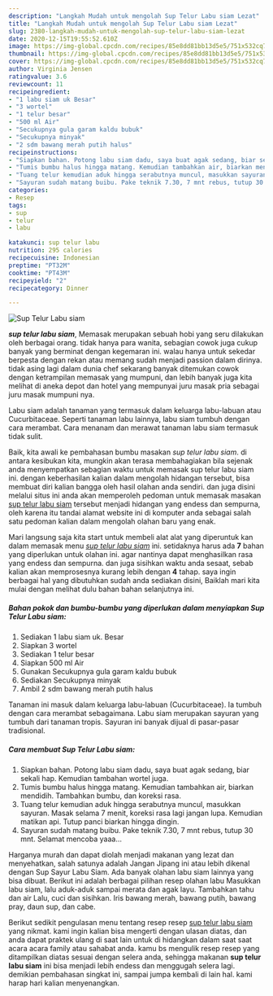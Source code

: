 ```yaml
---
description: "Langkah Mudah untuk mengolah Sup Telur Labu siam Lezat"
title: "Langkah Mudah untuk mengolah Sup Telur Labu siam Lezat"
slug: 2380-langkah-mudah-untuk-mengolah-sup-telur-labu-siam-lezat
date: 2020-12-15T19:55:52.610Z
image: https://img-global.cpcdn.com/recipes/85e8dd81bb13d5e5/751x532cq70/sup-telur-labu-siam-foto-resep-utama.jpg
thumbnail: https://img-global.cpcdn.com/recipes/85e8dd81bb13d5e5/751x532cq70/sup-telur-labu-siam-foto-resep-utama.jpg
cover: https://img-global.cpcdn.com/recipes/85e8dd81bb13d5e5/751x532cq70/sup-telur-labu-siam-foto-resep-utama.jpg
author: Virginia Jensen
ratingvalue: 3.6
reviewcount: 11
recipeingredient:
- "1 labu siam uk Besar"
- "3 wortel"
- "1 telur besar"
- "500 ml Air"
- "Secukupnya gula garam kaldu bubuk"
- "Secukupnya minyak"
- "2 sdm bawang merah putih halus"
recipeinstructions:
- "Siapkan bahan. Potong labu siam dadu, saya buat agak sedang, biar sekali hap. Kemudian tambahan wortel juga."
- "Tumis bumbu halus hingga matang. Kemudian tambahkan air, biarkan mendidih. Tambahkan bumbu, dan koreksi rasa."
- "Tuang telur kemudian aduk hingga serabutnya muncul, masukkan sayuran. Masak selama 7 menit, koreksi rasa lagi jangan lupa. Kemudian matikan api. Tutup panci biarkan hingga dingin."
- "Sayuran sudah matang buibu. Pake teknik 7.30, 7 mnt rebus, tutup 30 mnt. Selamat mencoba yaaa..."
categories:
- Resep
tags:
- sup
- telur
- labu

katakunci: sup telur labu 
nutrition: 295 calories
recipecuisine: Indonesian
preptime: "PT32M"
cooktime: "PT43M"
recipeyield: "2"
recipecategory: Dinner

---
```



![Sup Telur Labu siam](https://img-global.cpcdn.com/recipes/85e8dd81bb13d5e5/751x532cq70/sup-telur-labu-siam-foto-resep-utama.jpg)

<b><i>sup telur labu siam</i></b>, Memasak merupakan sebuah hobi yang seru dilakukan oleh berbagai orang. tidak hanya para wanita, sebagian cowok juga cukup banyak yang berminat dengan kegemaran ini. walau hanya untuk sekedar berpesta dengan rekan atau memang sudah menjadi passion dalam dirinya. tidak asing lagi dalam dunia chef sekarang banyak ditemukan cowok dengan ketrampilan memasak yang mumpuni, dan lebih banyak juga kita melihat di aneka depot dan hotel yang mempunyai juru masak pria sebagai juru masak mumpuni nya.

Labu siam adalah tanaman yang termasuk dalam keluarga labu-labuan atau Cucurbitaceae. Seperti tanaman labu lainnya, labu siam tumbuh dengan cara merambat. Cara menanam dan merawat tanaman labu siam termasuk tidak sulit.

Baik, kita awali ke pembahasan bumbu masakan <i>sup telur labu siam</i>. di antara kesibukan kita, mungkin akan terasa membahagiakan bila sejenak anda menyempatkan sebagian waktu untuk memasak sup telur labu siam ini. dengan keberhasilan kalian dalam mengolah hidangan tersebut, bisa membuat diri kalian bangga oleh hasil olahan anda sendiri. dan juga disini melalui situs ini anda akan memperoleh pedoman untuk memasak masakan <u>sup telur labu siam</u> tersebut menjadi hidangan yang endess dan sempurna, oleh karena itu tandai alamat website ini di komputer anda sebagai salah satu pedoman kalian dalam mengolah olahan baru yang enak.


Mari langsung saja kita start untuk membeli alat alat yang diperuntuk kan dalam memasak menu <u><i>sup telur labu siam</i></u> ini. setidaknya harus ada <b>7</b> bahan yang diperlukan untuk olahan ini. agar nantinya dapat menghasilkan rasa yang endess dan sempurna. dan juga sisihkan waktu anda sesaat, sebab kalian akan memprosesnya kurang lebih dengan <b>4</b> tahap. saya ingin berbagai hal yang dibutuhkan sudah anda sediakan disini, Baiklah mari kita mulai dengan melihat dulu bahan bahan selanjutnya ini.

<!--inarticleads1-->

##### Bahan pokok dan bumbu-bumbu yang diperlukan dalam menyiapkan Sup Telur Labu siam:

1. Sediakan 1 labu siam uk. Besar
1. Siapkan 3 wortel
1. Sediakan 1 telur besar
1. Siapkan 500 ml Air
1. Gunakan Secukupnya gula garam kaldu bubuk
1. Sediakan Secukupnya minyak
1. Ambil 2 sdm bawang merah putih halus


Tanaman ini masuk dalam keluarga labu-labuan (Cucurbitaceae). Ia tumbuh dengan cara merambat sebagaimana. Labu siam merupakan sayuran yang tumbuh dari tanaman tropis. Sayuran ini banyak dijual di pasar-pasar tradisional. 

<!--inarticleads2-->

##### Cara membuat Sup Telur Labu siam:

1. Siapkan bahan. Potong labu siam dadu, saya buat agak sedang, biar sekali hap. Kemudian tambahan wortel juga.
1. Tumis bumbu halus hingga matang. Kemudian tambahkan air, biarkan mendidih. Tambahkan bumbu, dan koreksi rasa.
1. Tuang telur kemudian aduk hingga serabutnya muncul, masukkan sayuran. Masak selama 7 menit, koreksi rasa lagi jangan lupa. Kemudian matikan api. Tutup panci biarkan hingga dingin.
1. Sayuran sudah matang buibu. Pake teknik 7.30, 7 mnt rebus, tutup 30 mnt. Selamat mencoba yaaa...


Harganya murah dan dapat diolah menjadi makanan yang lezat dan menyehatkan, salah satunya adalah Jangan Jipang ini atau lebih dikenal dengan Sup Sayur Labu Siam. Ada banyak olahan labu siam lainnya yang bisa dibuat. Berikut ini adalah berbagai pilihan resep olahan labu Masukkan labu siam, lalu aduk-aduk sampai merata dan agak layu. Tambahkan tahu dan air Lalu, cuci dan sisihkan. Iris bawang merah, bawang putih, bawang pray, daun sup, dan cabe. 

Berikut sedikit pengulasan menu tentang resep resep <u>sup telur labu siam</u> yang nikmat. kami ingin kalian bisa mengerti dengan ulasan diatas, dan anda dapat praktek ulang di saat lain untuk di hidangkan dalam saat saat acara acara family atau sahabat anda. kamu bs mengulik resep resep yang ditampilkan diatas sesuai dengan selera anda, sehingga makanan <b>sup telur labu siam</b> ini bisa menjadi lebih endess dan menggugah selera lagi. demikian pembahasan singkat ini, sampai jumpa kembali di lain hal. kami harap hari kalian menyenangkan.
